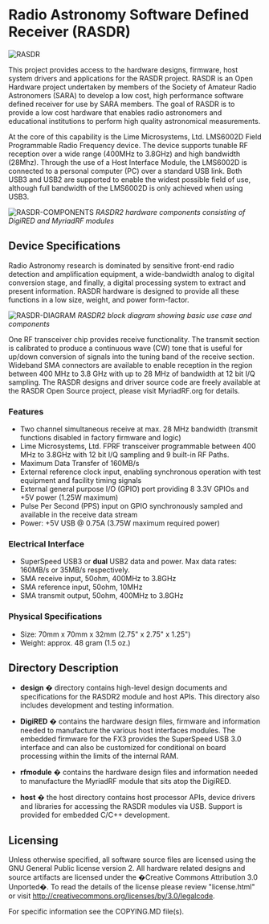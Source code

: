 # Radio Astronomy Software Defined Receiver (RASDR)

![RASDR](https://github.com/myriadrf/RASDR/raw/master/docs/rasdr2-case-montage-cropped.jpg )

This project provides access to the hardware designs, firmware, host system drivers and applications for the RASDR project.  RASDR is an Open Hardware project undertaken by members of the Society of Amateur Radio Astronomers (SARA) to develop a low cost, high performance software defined receiver for use by SARA members.  The goal of RASDR is to provide a low cost hardware that enables radio astronomers and educational institutions to perform high quality astronomical measurements.

At the core of this capability is the Lime Microsystems, Ltd. LMS6002D Field Programmable Radio Frequency device.  The device supports tunable RF reception over a wide range (400MHz to 3.8GHz) and high bandwidth (28Mhz).  Through the use of a Host Interface Module, the LMS6002D is connected to a personal computer (PC) over a standard USB link.  Both USB3 and USB2 are supported to enable the widest possible field of use, although full bandwidth of the LMS6002D is only achieved when using USB3.

![RASDR-COMPONENTS](https://github.com/myriadrf/RASDR/raw/master/design/rasdr2-with-usb3.jpg )
*RASDR2 hardware components consisting of DigiRED and MyriadRF modules*

## Device Specifications ##

Radio Astronomy research is dominated by sensitive front-end radio detection and amplification equipment, a wide-bandwidth analog to digital conversion stage, and finally, a digital processing system to extract and present information.  RASDR hardware is designed to provide all these functions in a low size, weight, and power form-factor.

![RASDR-DIAGRAM](https://github.com/myriadrf/RASDR/raw/master/design/rasdr-base.png )
*RASDR2 block diagram showing basic use case and components*

One RF transceiver chip provides receive functionality.  The transmit section is calibrated to produce a continuous wave (CW) tone that is useful for up/down conversion of signals into the tuning band of the receive section.  Wideband SMA connectors are available to enable reception in the region between 400 MHz to 3.8 GHz with up to 28 MHz of bandwidth at 12 bit I/Q sampling.  The RASDR designs and driver source code are freely available at the RASDR Open Source project, please visit MyriadRF.org for details.

### Features ###

- Two channel simultaneous receive at max. 28 MHz bandwidth (transmit functions disabled in factory firmware and logic)
- Lime Microsystems, Ltd. FPRF transceiver programmable between 400 MHz to 3.8GHz with 12 bit I/Q sampling and 9 built-in RF Paths.
- Maximum Data Transfer of 160MB/s
- External reference clock input, enabling synchronous operation with test equipment and facility timing signals
- External general purpose I/O (GPIO) port providing 8 3.3V GPIOs and +5V power (1.25W maximum)
- Pulse Per Second (PPS) input on GPIO synchronously sampled and available in the receive data stream
- Power: +5V USB @ 0.75A (3.75W maximum required power)

### Electrical Interface ###

- SuperSpeed USB3 or **dual** USB2 data and power.  Max data rates: 160MB/s or 35MB/s respectively.
- SMA receive input, 50ohm, 400MHz to 3.8GHz
- SMA reference input, 50ohm, 10MHz
- SMA transmit output, 50ohm, 400MHz to 3.8GHz

### Physical Specifications ###

- Size:  70mm x 70mm x 32mm (2.75" x 2.75" x 1.25")
- Weight: approx. 48 gram (1.5 oz.)

## Directory Description ##

- **design** � directory contains high-level design documents and specifications for the RASDR2 module and host APIs. This directory also includes development and testing information.

- **DigiRED** � contains the hardware design files, firmware and information needed to manufacture the various host interfaces modules.  The embedded firmware for the FX3 provides the SuperSpeed USB 3.0 interface and can also be customized for conditional on board processing within the limits of the internal RAM.

- **rfmodule** � contains the hardware design files and information needed to manufacture the MyriadRF module that sits atop the DigiRED.

- **host** � the host directory contains host processor APIs, device drivers and libraries for accessing the RASDR modules via USB. Support is provided for embedded C/C++ development.

## Licensing ##
Unless otherwise specified, all software source files are licensed using the GNU General Public license version 2.  All hardware related designs and source artifacts are licensed under the  �Creative Commons Attribution 3.0 Unported�. To read the details of the license please review "license.html" or visit http://creativecommons.org/licenses/by/3.0/legalcode.

For specific information see the COPYING.MD file(s).
